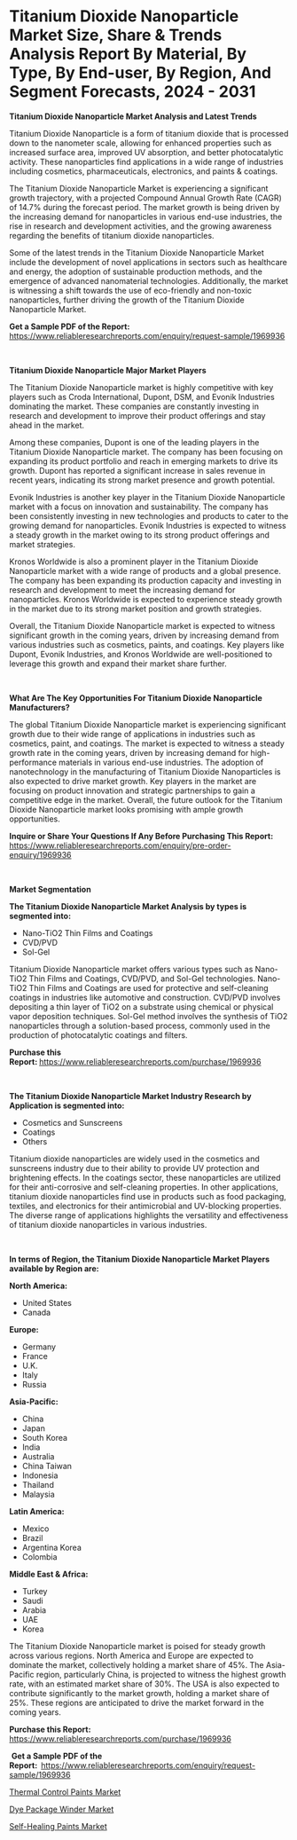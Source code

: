 <p><h1>Titanium Dioxide Nanoparticle Market Size, Share & Trends Analysis Report By Material, By Type, By End-user, By Region, And Segment Forecasts, 2024 - 2031</h1></p><p><strong>Titanium Dioxide Nanoparticle Market Analysis and Latest Trends</strong></p>
<p><p>Titanium Dioxide Nanoparticle is a form of titanium dioxide that is processed down to the nanometer scale, allowing for enhanced properties such as increased surface area, improved UV absorption, and better photocatalytic activity. These nanoparticles find applications in a wide range of industries including cosmetics, pharmaceuticals, electronics, and paints & coatings.</p><p>The Titanium Dioxide Nanoparticle Market is experiencing a significant growth trajectory, with a projected Compound Annual Growth Rate (CAGR) of 14.7% during the forecast period. The market growth is being driven by the increasing demand for nanoparticles in various end-use industries, the rise in research and development activities, and the growing awareness regarding the benefits of titanium dioxide nanoparticles.</p><p>Some of the latest trends in the Titanium Dioxide Nanoparticle Market include the development of novel applications in sectors such as healthcare and energy, the adoption of sustainable production methods, and the emergence of advanced nanomaterial technologies. Additionally, the market is witnessing a shift towards the use of eco-friendly and non-toxic nanoparticles, further driving the growth of the Titanium Dioxide Nanoparticle Market.</p></p>
<p><strong>Get a Sample PDF of the Report:&nbsp;</strong> <a href="https://www.reliableresearchreports.com/enquiry/request-sample/1969936">https://www.reliableresearchreports.com/enquiry/request-sample/1969936</a></p>
<p>&nbsp;</p>
<p><strong>Titanium Dioxide Nanoparticle Major Market Players</strong></p>
<p><p>The Titanium Dioxide Nanoparticle market is highly competitive with key players such as Croda International, Dupont, DSM, and Evonik Industries dominating the market. These companies are constantly investing in research and development to improve their product offerings and stay ahead in the market.</p><p>Among these companies, Dupont is one of the leading players in the Titanium Dioxide Nanoparticle market. The company has been focusing on expanding its product portfolio and reach in emerging markets to drive its growth. Dupont has reported a significant increase in sales revenue in recent years, indicating its strong market presence and growth potential.</p><p>Evonik Industries is another key player in the Titanium Dioxide Nanoparticle market with a focus on innovation and sustainability. The company has been consistently investing in new technologies and products to cater to the growing demand for nanoparticles. Evonik Industries is expected to witness a steady growth in the market owing to its strong product offerings and market strategies.</p><p>Kronos Worldwide is also a prominent player in the Titanium Dioxide Nanoparticle market with a wide range of products and a global presence. The company has been expanding its production capacity and investing in research and development to meet the increasing demand for nanoparticles. Kronos Worldwide is expected to experience steady growth in the market due to its strong market position and growth strategies.</p><p>Overall, the Titanium Dioxide Nanoparticle market is expected to witness significant growth in the coming years, driven by increasing demand from various industries such as cosmetics, paints, and coatings. Key players like Dupont, Evonik Industries, and Kronos Worldwide are well-positioned to leverage this growth and expand their market share further.</p></p>
<p>&nbsp;</p>
<p><strong>What Are The Key Opportunities For Titanium Dioxide Nanoparticle Manufacturers?</strong></p>
<p><p>The global Titanium Dioxide Nanoparticle market is experiencing significant growth due to their wide range of applications in industries such as cosmetics, paint, and coatings. The market is expected to witness a steady growth rate in the coming years, driven by increasing demand for high-performance materials in various end-use industries. The adoption of nanotechnology in the manufacturing of Titanium Dioxide Nanoparticles is also expected to drive market growth. Key players in the market are focusing on product innovation and strategic partnerships to gain a competitive edge in the market. Overall, the future outlook for the Titanium Dioxide Nanoparticle market looks promising with ample growth opportunities.</p></p>
<p><strong>Inquire or Share Your Questions If Any Before Purchasing This Report:</strong> <a href="https://www.reliableresearchreports.com/enquiry/pre-order-enquiry/1969936">https://www.reliableresearchreports.com/enquiry/pre-order-enquiry/1969936</a></p>
<p>&nbsp;</p>
<p><strong>Market Segmentation</strong></p>
<p><strong>The Titanium Dioxide Nanoparticle Market Analysis by types is segmented into:</strong></p>
<p><ul><li>Nano-TiO2 Thin Films and Coatings</li><li>CVD/PVD</li><li>Sol-Gel</li></ul></p>
<p><p>Titanium Dioxide Nanoparticle market offers various types such as Nano-TiO2 Thin Films and Coatings, CVD/PVD, and Sol-Gel technologies. Nano-TiO2 Thin Films and Coatings are used for protective and self-cleaning coatings in industries like automotive and construction. CVD/PVD involves depositing a thin layer of TiO2 on a substrate using chemical or physical vapor deposition techniques. Sol-Gel method involves the synthesis of TiO2 nanoparticles through a solution-based process, commonly used in the production of photocatalytic coatings and filters.</p></p>
<p><strong>Purchase this Report:&nbsp;</strong><a href="https://www.reliableresearchreports.com/purchase/1969936">https://www.reliableresearchreports.com/purchase/1969936</a></p>
<p>&nbsp;</p>
<p><strong>The Titanium Dioxide Nanoparticle Market Industry Research by Application is segmented into:</strong></p>
<p><ul><li>Cosmetics and Sunscreens</li><li>Coatings</li><li>Others</li></ul></p>
<p><p>Titanium dioxide nanoparticles are widely used in the cosmetics and sunscreens industry due to their ability to provide UV protection and brightening effects. In the coatings sector, these nanoparticles are utilized for their anti-corrosive and self-cleaning properties. In other applications, titanium dioxide nanoparticles find use in products such as food packaging, textiles, and electronics for their antimicrobial and UV-blocking properties. The diverse range of applications highlights the versatility and effectiveness of titanium dioxide nanoparticles in various industries.</p></p>
<p>&nbsp;</p>
<p><strong>In terms of Region, the Titanium Dioxide Nanoparticle Market Players available by Region are:</strong></p>
<p>
    <p> <strong> North America: </strong>
        <ul>
            <li>United States</li>
            <li>Canada</li>
        </ul>
        </p> 
    <p> <strong> Europe: </strong>
        <ul>
            <li>Germany</li>
            <li>France</li>
            <li>U.K.</li>
            <li>Italy</li>
            <li>Russia</li>
        </ul>
        </p> 
    <p> <strong> Asia-Pacific: </strong>
        <ul>
            <li>China</li>
            <li>Japan</li>
            <li>South Korea</li>
            <li>India</li>
            <li>Australia</li>
            <li>China Taiwan</li>
            <li>Indonesia</li>
            <li>Thailand</li>
            <li>Malaysia</li>
        </ul>
        </p> 
    <p> <strong> Latin America: </strong>
        <ul>
            <li>Mexico</li>
            <li>Brazil</li>
            <li>Argentina Korea</li>
            <li>Colombia</li>
        </ul>
        </p> 
    <p> <strong> Middle East & Africa: </strong>
        <ul>
            <li>Turkey</li>
            <li>Saudi</li>
            <li>Arabia</li>
            <li>UAE</li>
            <li>Korea</li>
        </ul>
    </p>
    </p>
<p><p>The Titanium Dioxide Nanoparticle market is poised for steady growth across various regions. North America and Europe are expected to dominate the market, collectively holding a market share of 45%. The Asia-Pacific region, particularly China, is projected to witness the highest growth rate, with an estimated market share of 30%. The USA is also expected to contribute significantly to the market growth, holding a market share of 25%. These regions are anticipated to drive the market forward in the coming years.</p></p>
<p><strong>Purchase this Report: </strong><a href="https://www.reliableresearchreports.com/purchase/1969936">https://www.reliableresearchreports.com/purchase/1969936</a></p>
<p>&nbsp;<strong>Get a Sample PDF of the Report:&nbsp;&nbsp;</strong><a href="https://www.reliableresearchreports.com/enquiry/request-sample/1969936">https://www.reliableresearchreports.com/enquiry/request-sample/1969936</a></p>
<p><strong></strong></p>
<p><p><a href="https://view.publitas.com/reportprime-1/thermal-control-paints-market-size-and-growth-market-segmentation-regional-and-country-breakdowns-and-market-trends-for-period-from-2023-2030/">Thermal Control Paints Market</a></p><p><a href="https://view.publitas.com/reportprime-1/decoding-the-dye-package-winder-market-a-deep-dive-into-the-latest-market-trends-market-segmentation-and-competitive-analysis/">Dye Package Winder Market</a></p><p><a href="https://view.publitas.com/reportprime-1/self-healing-paints-market-size-and-growth-market-segmentation-regional-and-country-breakdowns-and-market-trends-for-period-from-2023-2030/">Self-Healing Paints Market</a></p></p>